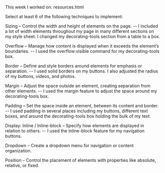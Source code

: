 This week I worked on: resources.html

Select at least 6 of the following techniques to implement:

Sizing – Control the width and height of elements on the page. -- I included a lot of width elements throughout my page in many different sections on my style sheet. I changed my decorating-tools section from a table to a box.

Overflow – Manage how content is displayed when it exceeds the element’s boundaries. -- I used the overflow:visible command for my decorating-tools box.

Border – Define and style borders around elements for emphasis or separation. -- I used solid borders on my buttons. I also adjusted the radius of my buttons, videos, and photos.

Margin – Adjust the space outside an element, creating separation from other elements. -- I used the margin feature to adjust the space around my decorating-tools box.

Padding – Set the space inside an element, between its content and border. -- I used padding in several places including my buttons, different text boxes, and around the decorating-tools box holding the bulk of my text. 

Display: Inline / Inline-block – Specify how elements are displayed in relation to others. -- I used the inline-block feature for my navigation buttons.

Dropdown – Create a dropdown menu for navigation or content organization.

Position – Control the placement of elements with properties like absolute, relative, or fixed.
